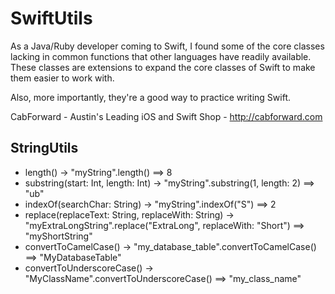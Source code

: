 SwiftUtils
=======

As a Java/Ruby developer coming to Swift, I found some of the core classes lacking in common functions that other languages have readily available.  These classes
are extensions to expand the core classes of Swift to make them easier to work with.

Also, more importantly, they're a good way to practice writing Swift.

CabForward - Austin's Leading iOS and Swift Shop - <a href="http://cabforward.com">http://cabforward.com</a>

StringUtils
-------
* length() -> "myString".length()  ==> 8
* substring(start: Int, length: Int) -> "myString".substring(1, length: 2)  ==> "ub"
* indexOf(searchChar: String) -> "myString".indexOf("S")  ==> 2
* replace(replaceText: String, replaceWith: String) -> "myExtraLongString".replace("ExtraLong", replaceWith: "Short")  ==> "myShortString"
* convertToCamelCase()  ->  "my_database_table".convertToCamelCase() ==> "MyDatabaseTable"
* convertToUnderscoreCase()  -> "MyClassName".convertToUnderscoreCase() ==> "my_class_name"